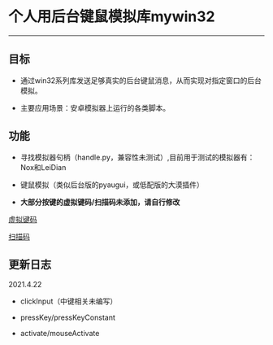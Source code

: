 # 个人用后台键鼠模拟库mywin32

---
## 目标

-	通过win32系列库发送足够真实的后台键鼠消息，从而实现对指定窗口的后台模拟。

-	主要应用场景：安卓模拟器上运行的各类脚本。

## 功能

-	寻找模拟器句柄（handle.py，兼容性未测试）,目前用于测试的模拟器有：Nox和LeiDian

-	键鼠模拟（类似后台版的pyaugui，或低配版的大漠插件）

- **大部分按键的虚拟键码/扫描码未添加，请自行修改**

[虚拟键码](http://www.atoolbox.net/Tool.php?Id=815)

[扫描码](https://blog.csdn.net/qq_37232329/article/details/79926440)

## 更新日志

2021.4.22

-	clickInput（中键相关未编写）

-	pressKey/pressKeyConstant

-	activate/mouseActivate





